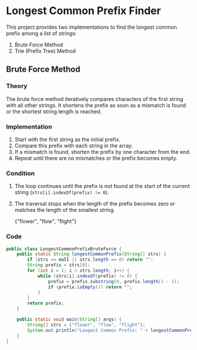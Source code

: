 # Longest Common Prefix Finder

This project provides two implementations to find the longest common prefix among a list of strings:
1. Brute Force Method
2. Trie (Prefix Tree) Method

## Brute Force Method

### Theory
The brute force method iteratively compares characters of the first string with all other strings. It shortens the prefix as soon as a mismatch is found or the shortest string length is reached.

### Implementation
1. Start with the first string as the initial prefix.
2. Compare this prefix with each string in the array.
3. If a mismatch is found, shorten the prefix by one character from the end.
4. Repeat until there are no mismatches or the prefix becomes empty.

### Condition
1. The loop continues until the prefix is not found at the start of the current string (`strs[i].indexOf(prefix) != 0`).
2. The traversal stops when the length of the prefix becomes zero or matches the length of the smallest string.

    {"flower", "flow", "flight"}

### Code
```java
public class LongestCommonPrefixBruteForce {
    public static String longestCommonPrefix(String[] strs) {
        if (strs == null || strs.length == 0) return "";
        String prefix = strs[0];
        for (int i = 1; i < strs.length; i++) {
            while (strs[i].indexOf(prefix) != 0) {
                prefix = prefix.substring(0, prefix.length() - 1);
                if (prefix.isEmpty()) return "";
            }
        }
        return prefix;
    }

    public static void main(String[] args) {
        String[] strs = {"flower", "flow", "flight"};
        System.out.println("Longest Common Prefix: " + longestCommonPrefix(strs));
    }
}
